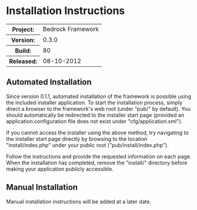 # Installation Instructions

<table>
	<tr>
		<th>Project:</th>
		<td id="meta_project">Bedrock Framework</td>
	</tr>
	<tr>
		<th>Version:</th>
		<td id="meta_version">0.3.0</td>
	</tr>
	<tr>
		<th>Build:</th>
		<td id="meta_build">80</td>
	</tr>
	<tr>
		<th>Released:</th>
		<td id="meta_released">08-10-2012</td>
	</tr>
</table>

## Automated Installation

Since version 0.1.1, automated installation of the framework is possible using
the included installer application. To start the installation process, simply
direct a browser to the framework's web root (under "pub/" by default). You
should automatically be redirected to the installer start page (provided an
application configuration file does not exist under "cfg/application.xml").

If you cannot access the installer using the above method, try navigating to
the installer start page directly by browsing to the location
"install/index.php" under your public root ("pub/install/index.php").

Follow the instructions and provide the requested information on each page.
When the installation has completed, remove the "install/" directory before
making your application publicly accessible.

## Manual Installation

Manual installation instructions will be added at a later date.